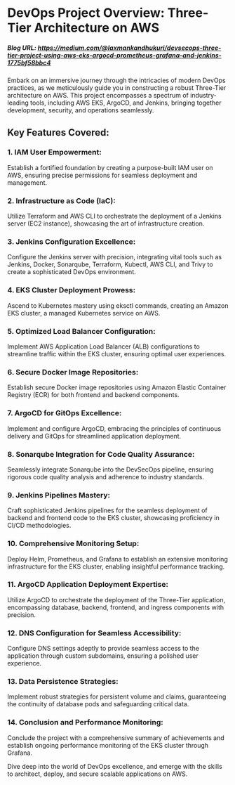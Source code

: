 # DevOps Project Overview: Three-Tier Architecture on AWS

##### Blog URL: https://medium.com/@laxmankandhukuri/devsecops-three-tier-project-using-aws-eks-argocd-prometheus-grafana-and-jenkins-1775bf58bbc4 

Embark on an immersive journey through the intricacies of modern DevOps practices, as we meticulously guide you in constructing a robust Three-Tier architecture on AWS. This project encompasses a spectrum of industry-leading tools, including AWS EKS, ArgoCD, and Jenkins, bringing together development, security, and operations seamlessly.

## Key Features Covered:

### 1. IAM User Empowerment:

Establish a fortified foundation by creating a purpose-built IAM user on AWS, ensuring precise permissions for seamless deployment and management.

### 2. Infrastructure as Code (IaC):

Utilize Terraform and AWS CLI to orchestrate the deployment of a Jenkins server (EC2 instance), showcasing the art of infrastructure creation.

### 3. Jenkins Configuration Excellence:

Configure the Jenkins server with precision, integrating vital tools such as Jenkins, Docker, Sonarqube, Terraform, Kubectl, AWS CLI, and Trivy to create a sophisticated DevOps environment.

### 4. EKS Cluster Deployment Prowess:

Ascend to Kubernetes mastery using eksctl commands, creating an Amazon EKS cluster, a managed Kubernetes service on AWS.

### 5. Optimized Load Balancer Configuration:

Implement AWS Application Load Balancer (ALB) configurations to streamline traffic within the EKS cluster, ensuring optimal user experiences.

### 6. Secure Docker Image Repositories:

Establish secure Docker image repositories using Amazon Elastic Container Registry (ECR) for both frontend and backend components.

### 7. ArgoCD for GitOps Excellence:

Implement and configure ArgoCD, embracing the principles of continuous delivery and GitOps for streamlined application deployment.

### 8. Sonarqube Integration for Code Quality Assurance:

Seamlessly integrate Sonarqube into the DevSecOps pipeline, ensuring rigorous code quality analysis and adherence to industry standards.

### 9. Jenkins Pipelines Mastery:

Craft sophisticated Jenkins pipelines for the seamless deployment of backend and frontend code to the EKS cluster, showcasing proficiency in CI/CD methodologies.

### 10. Comprehensive Monitoring Setup:

Deploy Helm, Prometheus, and Grafana to establish an extensive monitoring infrastructure for the EKS cluster, enabling insightful performance tracking.

### 11. ArgoCD Application Deployment Expertise:

Utilize ArgoCD to orchestrate the deployment of the Three-Tier application, encompassing database, backend, frontend, and ingress components with precision.

### 12. DNS Configuration for Seamless Accessibility:

Configure DNS settings adeptly to provide seamless access to the application through custom subdomains, ensuring a polished user experience.

### 13. Data Persistence Strategies:

Implement robust strategies for persistent volume and claims, guaranteeing the continuity of database pods and safeguarding critical data.

### 14. Conclusion and Performance Monitoring:

Conclude the project with a comprehensive summary of achievements and establish ongoing performance monitoring of the EKS cluster through Grafana.

Dive deep into the world of DevOps excellence, and emerge with the skills to architect, deploy, and secure scalable applications on AWS.
